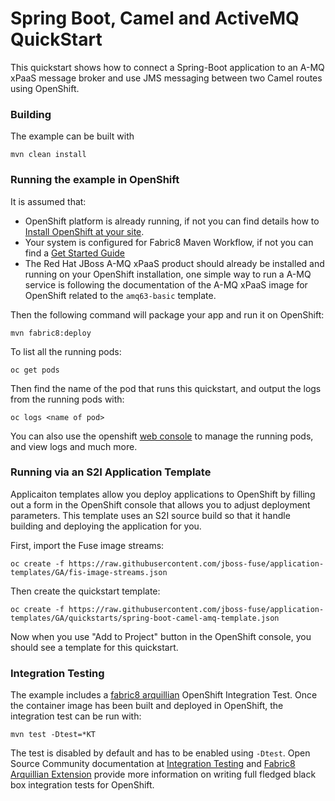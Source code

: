 # Spring Boot, Camel and ActiveMQ QuickStart

This quickstart shows how to connect a Spring-Boot application to an A-MQ xPaaS message broker and use JMS messaging between two Camel routes using OpenShift.

### Building

The example can be built with

    mvn clean install

### Running the example in OpenShift

It is assumed that:
- OpenShift platform is already running, if not you can find details how to [Install OpenShift at your site](https://docs.openshift.com/container-platform/3.3/install_config/index.html).
- Your system is configured for Fabric8 Maven Workflow, if not you can find a [Get Started Guide](https://access.redhat.com/documentation/en/red-hat-jboss-middleware-for-openshift/3/single/red-hat-jboss-fuse-integration-services-20-for-openshift/)
- The Red Hat JBoss A-MQ xPaaS product should already be installed and running on your OpenShift installation, one simple way to run a A-MQ service is following the documentation of the A-MQ xPaaS image for OpenShift related to the `amq63-basic` template.

Then the following command will package your app and run it on OpenShift:

    mvn fabric8:deploy

To list all the running pods:

    oc get pods

Then find the name of the pod that runs this quickstart, and output the logs from the running pods with:

    oc logs <name of pod>

You can also use the openshift [web console](https://docs.openshift.com/enterprise/3.1/getting_started/developers/developers_console.html#tutorial-video) to manage the
running pods, and view logs and much more.

### Running via an S2I Application Template

Applicaiton templates allow you deploy applications to OpenShift by filling out a form in the OpenShift console that allows you to adjust deployment parameters.  This template uses an S2I source build so that it handle building and deploying the application for you.

First, import the Fuse image streams:

    oc create -f https://raw.githubusercontent.com/jboss-fuse/application-templates/GA/fis-image-streams.json

Then create the quickstart template:

    oc create -f https://raw.githubusercontent.com/jboss-fuse/application-templates/GA/quickstarts/spring-boot-camel-amq-template.json

Now when you use "Add to Project" button in the OpenShift console, you should see a template for this quickstart. 

### Integration Testing

The example includes a [fabric8 arquillian](https://github.com/fabric8io/fabric8/tree/v2.2.170.redhat/components/fabric8-arquillian) OpenShift Integration Test. 
Once the container image has been built and deployed in OpenShift, the integration test can be run with:

    mvn test -Dtest=*KT

The test is disabled by default and has to be enabled using `-Dtest`. Open Source Community documentation at [Integration Testing](https://fabric8.io/guide/testing.html) and [Fabric8 Arquillian Extension](https://fabric8.io/guide/arquillian.html) provide more information on writing full fledged black box integration tests for OpenShift. 
